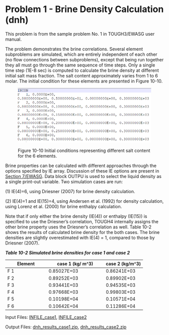# Problem 1 - Brine Density Calculation (dnh)

This problem is from the  sample problem No. 1  in TOUGH3/EWASG user manual.&#x20;

The problem demonstrates the brine correlations. Several element subproblems are simulated, which are entirely independent of each other (no flow connections between subproblems), except that being run together they all must go through the same sequence of time steps. Only a single time step (1E-8 sec) is computed to calculate the brine density at different initial salt mass fraction. The salt content approximately varies from 1 to 6 molar. The initial condition for these elements are presented in Figure 10-10.

<figure><img src="../../.gitbook/assets/image (77).png" alt="" width="563"><figcaption><p>Figure 10-10 Initial conditions representing different salt content for the 6 elements.  </p></figcaption></figure>

Brine properties can be calculated with different approaches through the options specified by IE array. Discussion of these IE options are present in [Section 7/EWASG](../../process-modeling/ewasg.md). Data block OUTPU is used to select the liquid density as a single print-out variable. Two simulation cases are run:&#x20;

(1) IE(4)=6, using Driesner (2007) for brine density calculation.

(2) IE(4)=1 and IE(15)=4, using Andersen et al. (1992) for density calculation, using Lorenz et al. (2000) for brine enthalpy calculation.

Note that if only either the brine density (IE(4)) or enthalpy (IE(15)) is specified to use the Driesner’s correlation, TOUGH4 internally assigns the other brine property uses the Driesner’s correlation as well. Table 10-2 shows the results of calculated brine density for the both cases. The brine densities are slightly overestimated with IE(4) = 1, compared to those by Driesner (2007).

_**Table 10-2 Simulated brine densities for case 1 and case 2**_

<table><thead><tr><th width="117">Element</th><th width="168">case 1 (kg/ m^3)</th><th>case 2 (kg/m^3)</th></tr></thead><tbody><tr><td>F   1</td><td>0.85027E+03</td><td>0.86241E+03</td></tr><tr><td>F   2</td><td>0.89252E+03</td><td>0.89902E+03</td></tr><tr><td>F   3</td><td>0.93441E+03</td><td>0.94535E+03</td></tr><tr><td>F   4</td><td>0.97668E+03</td><td>0.99803E+03</td></tr><tr><td>F   5</td><td>0.10198E+04</td><td>0.10571E+04</td></tr><tr><td>F   6</td><td>0.10642E+04</td><td>0.11286E+04</td></tr></tbody></table>

Input Files:   [INFILE\_case1](https://drive.google.com/file/d/1WbzuSKlxHojpJ1zkjPwHiQjI8mCxhrTJ/view?usp=sharing),  [INFILE\_case2](https://drive.google.com/file/d/1OIVToiUVWHTLA43-4szVQzqpeQu3FR1Y/view?usp=sharing)

Output Files: [dnh\_results\_case1.zip](https://drive.google.com/file/d/1z2U3xQ2qngNQR61ejcRAkd92TD8DSdvZ/view?usp=sharing),  [dnh\_results\_case2.zip](https://drive.google.com/file/d/19VDV8Q9RxGhUgT3-zUaHDS1UmANxa0Wx/view?usp=sharing)
